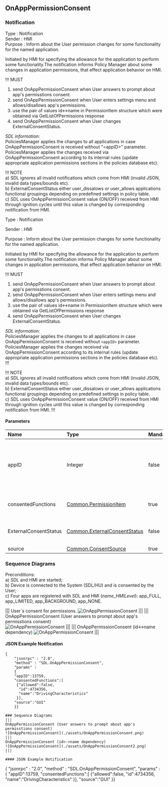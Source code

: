 ## OnAppPermissionConsent


### Notification
Type
: Notification  
Sender
: HMI  
Purpose
: Inform about the User permission changes for some functionality for the named application.

Initiated by HMI for specifying the allowance for the application to perform some functionality.The notification informs Policy Manager about some changes in application permissions, that effect application behavior on HMI.  


!!! MUST
1) send OnAppPermissionConsent when User answers to prompt about app's permisstions consent.
2) send OnAppPermissionConsent when User enters settings menu and allows/disallows app's permissions.
3) use the pair of values id<->name in PermissionItem structure which were obtained via GetListOfPermissions response
4) send OnAppPermissionConsent when User changes ExternalConsentStatus.


_SDL information:_  
PoliciesManager applies the changes to all applications in case OnAppPermissionConsent is received without "\<appID>\" parameter.
PoliciesManager applies the changes received via OnAppPermissionConsent according to its internal rules (update appropriate application permissions sections in the policies database etc).


!!! NOTE  
a) SDL ignores all invalid notifications which come from HMI (invalid JSON, invalid data types/bounds etc).  
b) ExternalConsentStatus either user_dissalows or user_allows applications functional groupings depending on predefined settings in policy table.  
c) SDL  uses OnAppPermissionConsent value (ON/OFF) received from HMI through ignition cycles until this value is changed by corresponding notification from HMI.


Type
: Notification 

Sender
: HMI  

Purpose
: Inform about the User permission changes for some functionality for the named application.

Initiated by HMI for specifying the allowance for the application to perform some functionality.The notification informs Policy Manager about some changes in application permissions, that effect application behavior on HMI.  

!!! MUST   
1) send OnAppPermissionConsent when User answers to prompt about app's permisstions consent.  
2) send OnAppPermissionConsent when User enters settings menu and allows/disallows app's permissions.  
3) use the pair of values id<->name in PermissionItem structure which were obtained via GetListOfPermissions response  
4) send OnAppPermissionConsent when User changes ExternalConsentStatus.

_SDL information:_  
PoliciesManager applies the changes to all applications in case OnAppPermissionConsent is received without `<appID>` parameter.
PoliciesManager applies the changes received via OnAppPermissionConsent according to its internal rules (update appropriate application permissions sections in the policies database etc).
!!!

!!! NOTE  
a) SDL ignores all invalid notifications which come from HMI (invalid JSON, invalid data types/bounds etc).  
b) ExternalConsentStatus either user_dissalows or user_allows applications functional groupings depending on predefined settings in policy table.  
c) SDL  uses OnAppPermissionConsent value (ON/OFF) received from HMI through ignition cycles until this value is changed by corresponding notification from HMI.
!!!

#### Parameters

|Name|Type|Mandatory|Additional|Description|
|:---|:---|:--------|:---------|:----------|
|appID|Integer|false|-|Information about the application. See [HMIApplication]. If omitted - allow/disallow all applications.|
|consentedFunctions|[Common.PermissionItem]|true|array: true<br>minsize: 1<br>maxsize: 100|-|
|ExternalConsentStatus|[Common.ExternalConsentStatus]|false|array: true <br>minsize: 1<br>maxsize: 100|-|
|source|[Common.ConsentSource]|true|-|-|

[HMIApplication]: ../../common/structs/#hmiapplication
[Common.PermissionItem]: ../../common/structs/#permissionitem
[Common.ExternalConsentStatus]: ../../common/structs/#externalconsentstatus
[Common.ConsentSource]: ../../common/enums/#consentsource

### Sequence Diagrams

Preconditions:  
a) SDL and HMI are started;   
b) Device is connected to the System (SDL/HU) and is consented by the User;   
c) Four apps are registered with SDL and HMI (_name_HMILevel_): app_FULL, app_LIMITED, app_BACKGROUND, app_NONE.

|||
User\`s consent for permissions.
![OnAppPermissionConsent](./assets/User%60s%20Consent%20for%20permissions.png)
|||
|||
OnAppPermissionConsent (User answers to prompt about app's permisstions consent)   
![OnAppPermissionConsent](./assets/OnAppPermissionConsent.png)
|||
|||
OnAppPermissionConsent (id<->name dependency)
![OnAppPermissionConsent](./assets/OnAppPermissionConsent2.png)
|||

#### JSON Example Notification
```
{
	"jsonrpc" : "2.0",
	"method" : "SDL.OnAppPermissionConsent",
	"params" :  
	{
    "appID":13759,
    "consentedFunctions":[
     {"allowed":false,
      "id":4734356,
      "name":"DrivingCharacteristics"
     }],
    "source":"GUI"
    }}

### Sequence Diagrams
|||
OnAppPermissionConsent (User answers to prompt about app's permisstions consent)
![OnAppPermissionConsent](./assets/OnAppPermissionConsent.png)
|||
OnAppPermissionConsent (id<->name dependency)
![OnAppPermissionConsent](./assets/OnAppPermissionConsent2.png)
|||

#### JSON Example Notification
```
{
	"jsonrpc" : "2.0",
	"method" : "SDL.OnAppPermissionConsent",
	"params" :  
	{
    "appID":13759,
    "consentedFunctions":[
     {"allowed":false,
      "id":4734356,
      "name":"DrivingCharacteristics"
     }],
    "source":"GUI"
    }}

```